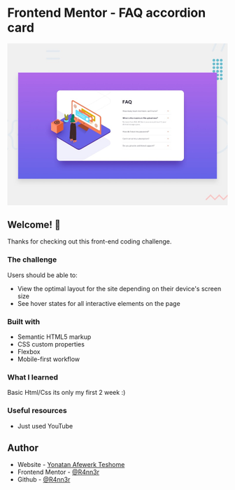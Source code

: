 # Frontend Mentor - FAQ accordion card

![Design preview for the FAQ accordion card coding challenge](./design/desktop-preview.jpg)

## Welcome! 👋

Thanks for checking out this front-end coding challenge.

### The challenge

Users should be able to:

- View the optimal layout for the site depending on their device's screen size
- See hover states for all interactive elements on the page

### Built with

- Semantic HTML5 markup
- CSS custom properties
- Flexbox
- Mobile-first workflow

### What I learned

Basic Html/Css its only my first 2 week :)

### Useful resources

- Just used YouTube

## Author

- Website - [Yonatan Afewerk Teshome](#)
- Frontend Mentor - [@R4nn3r](https://www.frontendmentor.io/profile/R4nn3r)
- Github - [@R4nn3r](https://github.com/R4nn3r)
